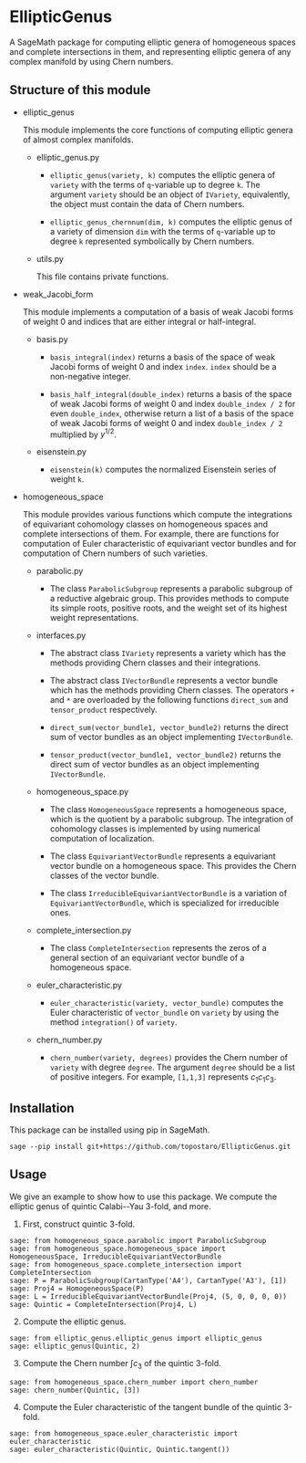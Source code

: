 # EllipticGenus

A SageMath package for computing elliptic genera of homogeneous spaces and complete intersections in them, and representing elliptic genera of any complex manifold by using Chern numbers.

##  Structure of this module

- elliptic_genus

    This module implements the core functions of computing elliptic genera of almost complex manifolds.

    - elliptic_genus.py

        - `elliptic_genus(variety, k)` computes the elliptic genera of `variety` with the terms of `q`-variable up to degree `k`. The argument `variety` should be an object of `IVariety`, equivalently, the object must contain the data of Chern numbers.

        - `elliptic_genus_chernnum(dim, k)` computes the elliptic genus of a variety of dimension `dim` with the terms of `q`-variable up to degree `k` represented symbolically by Chern numbers.

    - utils.py

        This file contains private functions.

- weak_Jacobi_form

    This module implements a computation of a basis of weak Jacobi forms of weight 0 and indices that are either integral or half-integral. 

    - basis.py

        - `basis_integral(index)` returns a basis of the space of weak Jacobi forms of weight 0 and index `index`. `index` should be a non-negative integer.

        - `basis_half_integral(double_index)` returns a basis of the space of weak Jacobi forms of weight 0 and index `double_index / 2` for even `double_index`, otherwise return a list of a basis of the space of weak Jacobi forms of weight 0 and index `double_index / 2` multiplied by $y^{1/2}$.

    - eisenstein.py

        - `eisenstein(k)` computes the normalized Eisenstein series of weight `k`.

- homogeneous_space

    This module provides various functions which compute the integrations of equivariant cohomology classes on homogeneous spaces and complete intersections of them. For example, there are functions for computation of Euler characteristic of equivariant vector bundles and for computation of Chern numbers of such varieties.

    - parabolic.py

        - The class `ParabolicSubgroup` represents a parabolic subgroup of a reductive algebraic group. This provides methods to compute its simple roots, positive roots, and the weight set of its highest weight representations.

    - interfaces.py

        - The abstract class `IVariety` represents a variety which has the methods providing Chern classes and their integrations.

        - The abstract class `IVectorBundle` represents a vector bundle which has the methods providing Chern classes. The operators `+` and `*` are overloaded by the following functions `direct_sum` and `tensor_product` respectively.

        - `direct_sum(vector_bundle1, vector_bundle2)` returns the direct sum of vector bundles as an object implementing `IVectorBundle`.

        - `tensor_product(vector_bundle1, vector_bundle2)` returns the direct sum of vector bundles as an object implementing `IVectorBundle`.

    - homogeneous_space.py

        - The class `HomogeneousSpace` represents a homogeneous space, which is the quotient by a parabolic subgroup. The integration of cohomology classes is implemented by using numerical computation of localization.

        - The class `EquivariantVectorBundle` represents a equivariant vector bundle on a homogeneous space. This provides the Chern classes of the vector bundle.

        - The class `IrreducibleEquivariantVectorBundle` is a variation of `EquivariantVectorBundle`, which is specialized for irreducible ones.

    -  complete_intersection.py

        - The class `CompleteIntersection` represents the zeros of a general section of an equivariant vector bundle of a homogeneous space.

    - euler_characteristic.py

        - `euler_characteristic(variety, vector_bundle)` computes the Euler characteristic of `vector_bundle` on `variety` by using the method `integration()` of `variety`.

    - chern_number.py

        - `chern_number(variety, degrees)` provides the Chern number of `variety` with degree `degree`. The argument `degree` should be a list of positive integers. For example, `[1,1,3]` represents $c_1 c_1 c_3$.

## Installation

This package can be installed using pip in SageMath.

```
sage --pip install git+https://github.com/topostaro/EllipticGenus.git
```

## Usage

We give an example to show how to use this package. We compute the elliptic genus of quintic Calabi--Yau 3-fold, and more.

1. First, construct quintic 3-fold.

```
sage: from homogeneous_space.parabolic import ParabolicSubgroup
sage: from homogeneous_space.homogeneous_space import HomogeneousSpace, IrreducibleEquivariantVectorBundle
sage: from homogeneous_space.complete_intersection import CompleteIntersection
sage: P = ParabolicSubgroup(CartanType('A4'), CartanType('A3'), [1])
sage: Proj4 = HomogeneousSpace(P)
sage: L = IrreducibleEquivariantVectorBundle(Proj4, (5, 0, 0, 0, 0))
sage: Quintic = CompleteIntersection(Proj4, L)
```
2. Compute the elliptic genus.

```
sage: from elliptic_genus.elliptic_genus import elliptic_genus
sage: elliptic_genus(Quintic, 2)
```

3. Compute the Chern number $\int c_3$ of the quintic 3-fold.

```
sage: from homogeneous_space.chern_number import chern_number
sage: chern_number(Quintic, [3])
```
4. Compute the Euler characteristic of the tangent bundle of the quintic 3-fold.

```
sage: from homogeneous_space.euler_characteristic import euler_characteristic 
sage: euler_characteristic(Quintic, Quintic.tangent())
```